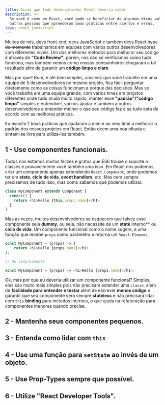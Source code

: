 ```yaml
---
title: Dicas que todo desenvolvedor React deveria saber
description: >-
  Se você é novo em React, você pode se beneficiar de algumas dicas valiosas de
  outras pessoas que aprenderam boas práticas entre acertos e erros.
tags: react javascript
---
```

Muitos de nós, devs front-end, devs JavaScript e também devs React ~~hype do momento~~ trabalhamos em equipes com vários outros desenvolvedores com diferentes níveis. Um dos melhores métodos para melhorar seu código é através do **"Code Review"**, porem, nós não só verificamos como tudo funciona, mas também vemos como nossos companheiros chegaram a tal resultado afim de garantir um **código limpo e claro**.

Mas por que? Bom, é até bem simples, uma vez que você trabalhe em uma equipe de 5 desenvolvedores no mesmo projeto, fica fácil perguntar diretamente como as coisas funcionam e porque das decisões. Mas se você trabalha em uma equipe grande, com vários times em projetos diferentes onde tudo muda muito rápido, manter esse **"padrão"/"código limpo"** simples e entendível, vai nos ajudar e também a outros desenvolvedores a entender melhor o que seu código faz e se tudo esta de acordo com as melhores práticas.

Eu escolhi 7 boas práticas que ajudaram a mim e ao meu time a melhorar o padrão dos nossos projetos em React. Então deem uma boa olhada e sintam-se livre para utiliza-los também.

## 1 - Use componentes funcionais.

Todos nós estamos muitos felizes e gratos que ES6 trouxe o suporte a classes e provavelmente você também ama isso. Em React nós podemos criar um componente apenas extendendo `React.Component`, onde podemos ter um **state**, **ciclo de vida**, **event handlers**, etc. Mas nem sempre precisamos de tudo isso, mas como sabemos que podemos utilizar.

```javascript
class MyComponent extends Component {
  render() {
    return <h1>Hello {this.props.name}</h1>
  }
}
```

Mas as vezes, muitos desenvolvedores se esquecem que talvez esse componente seja **dummy**, ou seja, não necessite de um **state** interno** ou **ciclo de vida**. Um componente funcional como o nome sugere, é uma função que recebe `props` como parâmetro e retorna um `React.Element`.

```javascript
const MyComponent = (props) => {
    return <h1>Hello {props.name}</h1>
};

// Ou simplesmente 

const MyComponent = (props) => <h1>Hello {props.name}</h1>;
```

Ok, mas por que eu deveria utilizar um componente funcional? Simples, eles são muito mais simples pois não precisam extender uma `classe`, alem de **facilidade para entender e testar** além de escrever **menos código** e garantir que seu componente será sempre **stateless** e não precisará lidar com `this` **binding** para métodos internos, o que ajuda na refatoração para componentes menores quando precise.

## 2 - Mantenha seus componentes pequenos.
## 3 - Entenda como lidar com `this`
## 4 - Use uma função para `setState` ao invés de um objeto.
## 5 - Use Prop-Types sempre que possível.
## 6 - Utilize "React Developer Tools".
